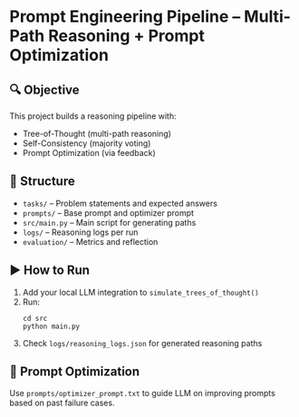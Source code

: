 # Prompt Engineering Pipeline – Multi-Path Reasoning + Prompt Optimization

## 🔍 Objective
This project builds a reasoning pipeline with:
- Tree-of-Thought (multi-path reasoning)
- Self-Consistency (majority voting)
- Prompt Optimization (via feedback)

## 📁 Structure
- `tasks/` – Problem statements and expected answers
- `prompts/` – Base prompt and optimizer prompt
- `src/main.py` – Main script for generating paths
- `logs/` – Reasoning logs per run
- `evaluation/` – Metrics and reflection

## ▶️ How to Run
1. Add your local LLM integration to `simulate_trees_of_thought()`
2. Run:
   ```
   cd src
   python main.py
   ```
3. Check `logs/reasoning_logs.json` for generated reasoning paths

## 🔄 Prompt Optimization
Use `prompts/optimizer_prompt.txt` to guide LLM on improving prompts based on past failure cases.

